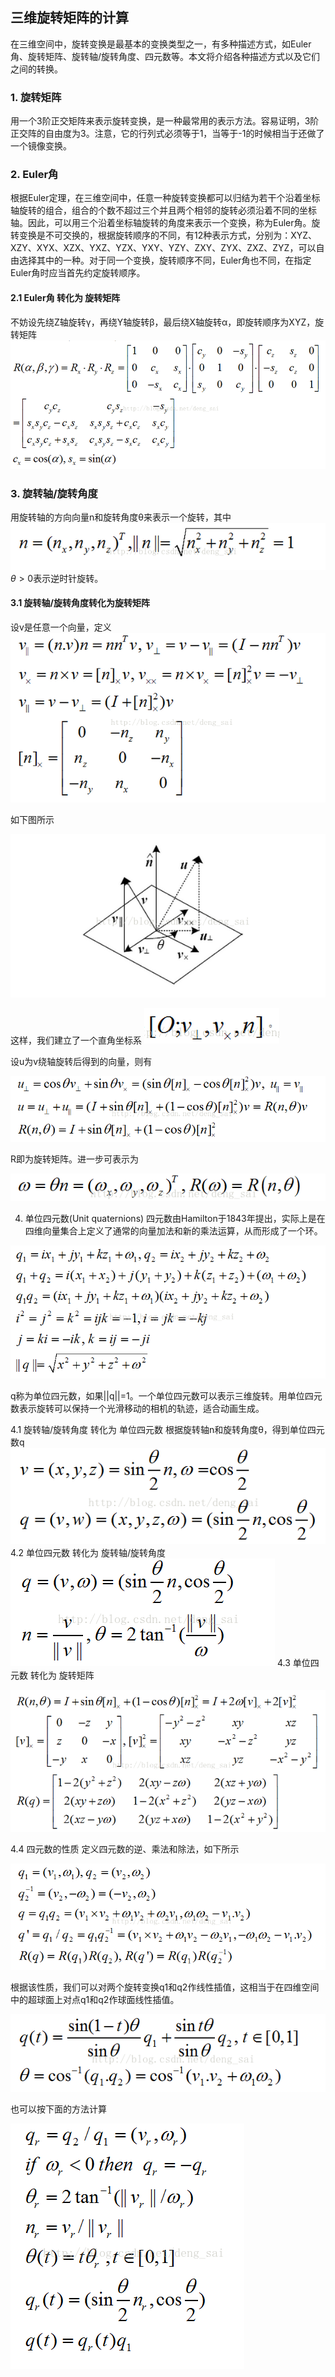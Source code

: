 


## 三维旋转矩阵的计算 



 在三维空间中，旋转变换是最基本的变换类型之一，有多种描述方式，如Euler角、旋转矩阵、旋转轴/旋转角度、四元数等。本文将介绍各种描述方式以及它们之间的转换。

### 1. 旋转矩阵
用一个3阶正交矩阵来表示旋转变换，是一种最常用的表示方法。容易证明，3阶正交阵的自由度为3。注意，它的行列式必须等于1，当等于-1的时候相当于还做了一个镜像变换。
### 2. Euler角
根据Euler定理，在三维空间中，任意一种旋转变换都可以归结为若干个沿着坐标轴旋转的组合，组合的个数不超过三个并且两个相邻的旋转必须沿着不同的坐标轴。因此，可以用三个沿着坐标轴旋转的角度来表示一个变换，称为Euler角。旋转变换是不可交换的，根据旋转顺序的不同，有12种表示方式，分别为：XYZ、XZY、XYX、XZX、YXZ、YZX、YXY、YZY、ZXY、ZYX、ZXZ、ZYZ，可以自由选择其中的一种。对于同一个变换，旋转顺序不同，Euler角也不同，在指定Euler角时应当首先约定旋转顺序。

#### 2.1 Euler角 转化为 旋转矩阵
不妨设先绕Z轴旋转γ，再绕Y轴旋转β，最后绕X轴旋转α，即旋转顺序为XYZ，旋转矩阵
![](./jpg/20140313171244281.jpg)
 ### 3. 旋转轴/旋转角度
 用旋转轴的方向向量n和旋转角度θ来表示一个旋转，其中
 ![](./jpg/20140313171316359.jpg)
 $\theta > 0$表示逆时针旋转。


#### 3.1 旋转轴/旋转角度转化为旋转矩阵
 设v是任意一个向量，定义
 ![](./jpg/20140313171335968.jpg)

如下图所示

 ![](./jpg/20140313171357812.jpg)

这样，我们建立了一个直角坐标系
 ![](./jpg/20140313171419468.jpg)

设u为v绕轴旋转后得到的向量，则有


 ![](./jpg/20140313171429484.jpg)
 
R即为旋转矩阵。进一步可表示为

 ![](./jpg/20140313171442781.jpg)

4. 单位四元数(Unit quaternions)
 四元数由Hamilton于1843年提出，实际上是在四维向量集合上定义了通常的向量加法和新的乘法运算，从而形成了一个环。
 
  
![](./jpg/20140313171449437.jpg) 
  
 
 q称为单位四元数，如果||q||=1。一个单位四元数可以表示三维旋转。用单位四元数表示旋转可以保持一个光滑移动的相机的轨迹，适合动画生成。 
 
 4.1 旋转轴/旋转角度 转化为 单位四元数 
 根据旋转轴n和旋转角度θ，得到单位四元数q
    ![](./jpg/20140313171454984.jpg)
 4.2 单位四元数 转化为 旋转轴/旋转角度 
    ![](./jpg/20140313171501812.jpg)
 4.3 单位四元数 转化为 旋转矩阵 
  
   ![](./jpg/20140313171508234.jpg)
  
 
 
  4.4 四元数的性质 
 定义四元数的逆、乘法和除法，如下所示
 
  
   ![](./jpg/20140313171513968.jpg)
  
 根据该性质，我们可以对两个旋转变换q1和q2作线性插值，这相当于在四维空间中的超球面上对点q1和q2作球面线性插值。 
 
 
  
![](./jpg/20140313171520671.jpg)
  
 也可以按下面的方法计算 
 
![](./jpg/20140313171528609.jpg)


